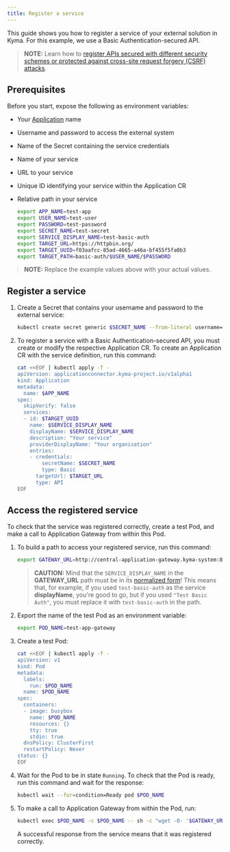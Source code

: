 ```yaml
---
title: Register a service
---
```


This guide shows you how to register a service of your external solution in Kyma. For this example, we use a Basic Authentication-secured API.   

>**NOTE:** Learn how to [register APIs secured with different security schemes or protected against cross-site request forgery (CSRF) attacks](ac-04-register-secured-api.md).

## Prerequisites

Before you start, expose the following as environment variables:
- Your [Application](./ac-01-create-application.md#prerequisites) name
- Username and password to access the external system
- Name of the Secret containing the service credentials
- Name of your service
- URL to your service
- Unique ID identifying your service within the Application CR
- Relative path in your service

    ```bash
    export APP_NAME=test-app
    export USER_NAME=test-user
    export PASSWORD=test-password
    export SECRET_NAME=test-secret
    export SERVICE_DISPLAY_NAME=test-basic-auth
    export TARGET_URL=https://httpbin.org/
    export TARGET_UUID=f03aafcc-85ad-4665-a46a-bf455f5fa0b3
    export TARGET_PATH=basic-auth/$USER_NAME/$PASSWORD
    ```
> **NOTE:** Replace the example values above with your actual values. 

## Register a service

1. Create a Secret that contains your username and password to the external service:

    ```bash
    kubectl create secret generic $SECRET_NAME --from-literal username=$USER_NAME --from-literal password=$PASSWORD -n kyma-integration
    ```

2. To register a service with a Basic Authentication-secured API, you must create or modify the respective Application CR. To create an Application CR with the service definition, run this command:

    ```bash
    cat <<EOF | kubectl apply -f -
    apiVersion: applicationconnector.kyma-project.io/v1alpha1
    kind: Application
    metadata:
      name: $APP_NAME
    spec:
      skipVerify: false
      services:
      - id: $TARGET_UUID
        name: $SERVICE_DISPLAY_NAME
        displayName: $SERVICE_DISPLAY_NAME
        description: "Your service"
        providerDisplayName: "Your organisation"
        entries:
        - credentials:
            secretName: $SECRET_NAME
            type: Basic
          targetUrl: $TARGET_URL
          type: API
    EOF
    ```

## Access the registered service 

To check that the service was registered correctly, create a test Pod, and make a call to Application Gateway from within this Pod.   

1. To build a path to access your registered service, run this command:

    ```bash
    export GATEWAY_URL=http://central-application-gateway.kyma-system:8080/$APP_NAME/$SERVICE_DISPLAY_NAME/$TARGET_PATH
    ```
   
    > **CAUTION:** Mind that the `SERVICE_DISPLAY_NAME` in the **GATEWAY_URL** path must be in its [normalized form](./ac-04-register-secured-api.md#register-a-secured-api)! This means that, for example, if you used `test-basic-auth` as the service **displayName**, you're good to go, but if you used `"Test Basic Auth"`, you must replace it with `test-basic-auth` in the path. 

2. Export the name of the test Pod as an environment variable:

    ```bash
    export POD_NAME=test-app-gateway
    ```

3. Create a test Pod:

    ```bash
    cat <<EOF | kubectl apply -f -
    apiVersion: v1
    kind: Pod
    metadata:
      labels:
        run: $POD_NAME
      name: $POD_NAME
    spec:
      containers:
      - image: busybox
        name: $POD_NAME
        resources: {}
        tty: true
        stdin: true
      dnsPolicy: ClusterFirst
      restartPolicy: Never
    status: {}
    EOF
    ```

4. Wait for the Pod to be in state `Running`. To check that the Pod is ready, run this command and wait for the response:

    ```bash
    kubectl wait --for=condition=Ready pod $POD_NAME
    ```

5. To make a call to Application Gateway from within the Pod, run: 

    ```bash
    kubectl exec $POD_NAME -c $POD_NAME -- sh -c "wget -O- '$GATEWAY_URL'"
    ```

   A successful response from the service means that it was registered correctly.